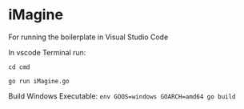 # iMagine

For running the boilerplate in Visual Studio Code

In vscode Terminal run:

`cd cmd`

`go run iMagine.go`

Build Windows Executable:
`env GOOS=windows GOARCH=amd64 go build`

